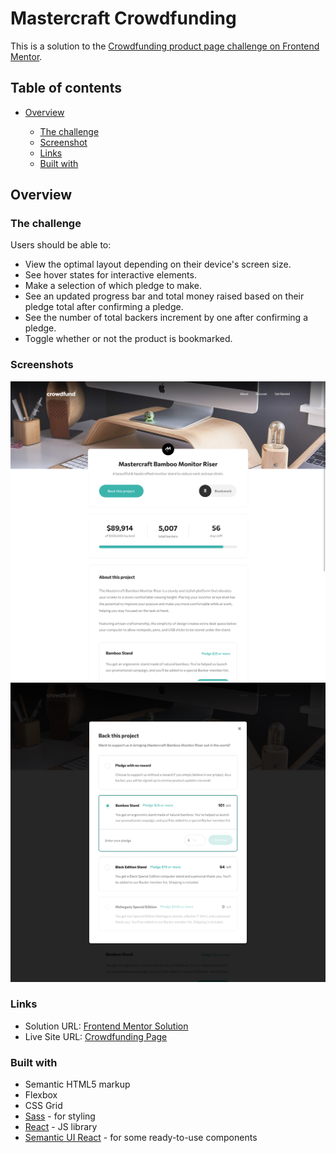 # Mastercraft Crowdfunding

This is a solution to the [Crowdfunding product page challenge on Frontend Mentor](https://www.frontendmentor.io/challenges/crowdfunding-product-page-7uvcZe7ZR).

## Table of contents

- [Overview](#overview)

  - [The challenge](#the-challenge)
  - [Screenshot](#screenshot)
  - [Links](#links)
  - [Built with](#built-with)

## Overview

### The challenge

Users should be able to:

- View the optimal layout depending on their device's screen size.
- See hover states for interactive elements.
- Make a selection of which pledge to make.
- See an updated progress bar and total money raised based on their pledge total after confirming a pledge.
- See the number of total backers increment by one after confirming a pledge.
- Toggle whether or not the product is bookmarked.

### Screenshots

![Landing page - Desktop](./design/screenshot-page-desktop.png)
![Modal selected - Desktop](./design/screenshot-modal-selected-desktop.png)

### Links

- Solution URL: [Frontend Mentor Solution](https://www.frontendmentor.io/solutions/mastercraft-crowdfunding-using-react-sass-and-semantic-ui-EwksLQsbS)
- Live Site URL: [Crowdfunding Page](https://mastercraft-crowdfunding.vercel.app/)

### Built with

- Semantic HTML5 markup
- Flexbox
- CSS Grid
- [Sass](https://sass-lang.com/) - for styling
- [React](https://reactjs.org/) - JS library
- [Semantic UI React](https://react.semantic-ui.com/) - for some ready-to-use components
